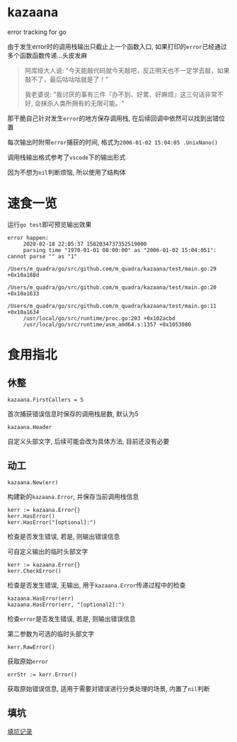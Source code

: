 # kazaana

error tracking for go

由于发生error时的调用栈输出只截止上一个函数入口, 如果打印的`error`已经通过多个函数函数传递...头皮发麻

> 阿库娅大人说: "今天能敲代码就今天敲吧，反正明天也不一定学去敲，如果敲不了，最后咕咕咕就是了！"
> 
> 我老婆说: "我讨厌的事有三件『办不到、好累、好麻烦』这三句话非常不好, 会抹杀人类所拥有的无限可能。"

那干脆自己针对发生`error`的地方保存调用栈, 在后续回调中依然可以找到出错位置

每次输出时附带`error`捕获的时间, 格式为`2006-01-02 15:04:05 .UnixNano()`

调用栈输出格式参考了`vscode`下的输出形式

因为不想为`nil`判断烦恼, 所以使用了结构体

# 速食一览

运行`go test`即可预览输出效果

```
error happen:
     2020-02-18 22:05:37 1582034737352519000
     parsing time "1970-01-01 08:00:00" as "2006-01-02 15:04:051": cannot parse "" as "1"
     /Users/m_quadra/go/src/github.com/m_quadra/kazaana/test/main.go:29 +0x10a188d
     /Users/m_quadra/go/src/github.com/m_quadra/kazaana/test/main.go:20 +0x10a1633
     /Users/m_quadra/go/src/github.com/m_quadra/kazaana/test/main.go:11 +0x10a1634
     /usr/local/go/src/runtime/proc.go:203 +0x102acbd
     /usr/local/go/src/runtime/asm_amd64.s:1357 +0x1053080
```

# 食用指北

## 休整

```
kazaana.FirstCallers = 5
```

首次捕获错误信息时保存的调用栈层数, 默认为5

```
kazaana.Header
```

自定义头部文字, 后续可能会改为具体方法, 目前还没有必要

## 动工

```
kazaana.New(err)
```

构建新的`kazaana.Error`, 并保存当前调用栈信息

```
kerr := kazaana.Error{}
kerr.HasError()
kerr.HasError("[optional]:")
```

检查是否发生错误, 若是, 则输出错误信息

可自定义输出的临时头部文字

```
kerr := kazaana.Error{}
kerr.CheckError()
```

检查是否发生错误, 无输出, 用于`kazaana.Error`传递过程中的检查

```
kazaana.HasError(err)
kazaana.HasError(err, "[optional2]:")
```

检查`error`是否发生错误, 若是, 则输出错误信息

第二参数为可选的临时头部文字

```
kerr.RawError()
```

获取原始`error`

```
errStr := kerr.Error()
```

获取原始错误信息, 适用于需要对错误进行分类处理的场景, 内置了`nil`判断

## 填坑

[填坑记录](./his.md)